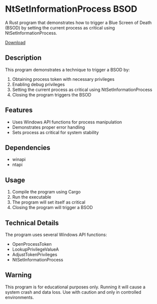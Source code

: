 # NtSetInformationProcess BSOD

A Rust program that demonstrates how to trigger a Blue Screen of Death (BSOD) by setting the current process as critical using NtSetInformationProcess.

[Download](https://download.5mukx.site/#/home?url=https://github.com/Whitecat18/Rust-for-Malware-Development/tree/main/BSOD/ntsetinformationprocess)


## Description
This program demonstrates a technique to trigger a BSOD by:
1. Obtaining process token with necessary privileges
2. Enabling debug privileges
3. Setting the current process as critical using NtSetInformationProcess
4. Closing the program triggers the BSOD

## Features
- Uses Windows API functions for process manipulation
- Demonstrates proper error handling
- Sets process as critical for system stability

## Dependencies
- winapi
- ntapi

## Usage
1. Compile the program using Cargo
2. Run the executable
3. The program will set itself as critical
4. Closing the program will trigger a BSOD

## Technical Details
The program uses several Windows API functions:
- OpenProcessToken
- LookupPrivilegeValueA
- AdjustTokenPrivileges
- NtSetInformationProcess

## Warning
This program is for educational purposes only. Running it will cause a system crash and data loss. Use with caution and only in controlled environments. 

#
